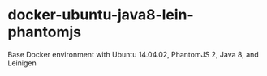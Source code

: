 # docker-ubuntu-java8-lein-phantomjs
Base Docker environment with Ubuntu 14.04.02, PhantomJS 2, Java 8, and Leinigen
